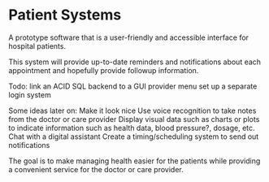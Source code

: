 # Patient Systems
A prototype software that is a user-friendly and accessible interface for hospital patients.

This system will provide up-to-date reminders and notifications about each appointment and hopefully provide followup information.

Todo:
link an ACID SQL backend to a GUI provider menu
set up a separate login system

Some ideas later on:
Make it look nice
Use voice recognition to take notes from the doctor or care provider
Display visual data such as charts or plots to indicate information such as health data, blood pressure?, dosage, etc.
Chat with a digital assistant
Create a timing/scheduling system to send out notifications

The goal is to make managing health easier for the patients while providing a convenient service for the doctor or care provider.
